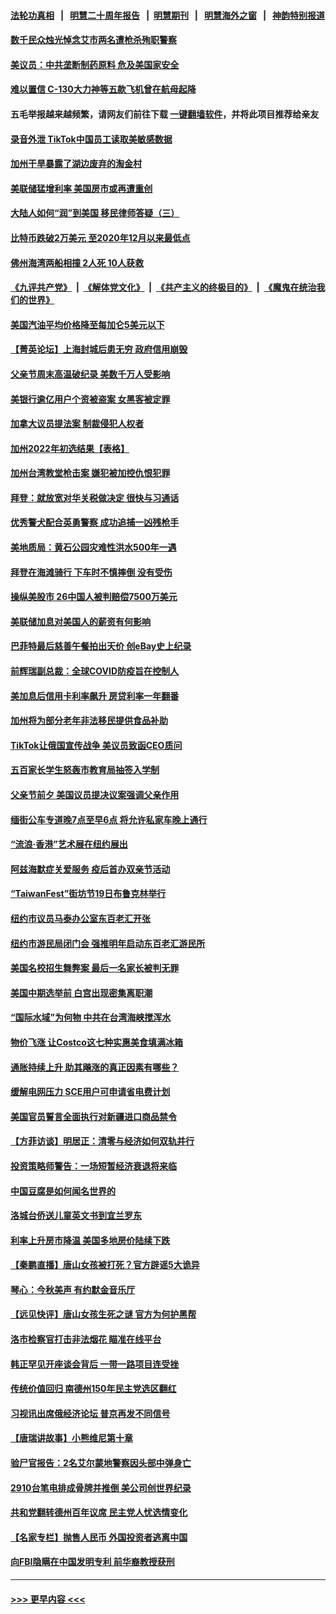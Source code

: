 #### [法轮功真相](https://github.com/gfw-breaker/truth/blob/master/README.md?t=0) &nbsp;&nbsp;|&nbsp;&nbsp; [明慧二十周年报告](https://github.com/gfw-breaker/mh-reports/blob/master/README.md?t=0) &nbsp;&nbsp;|&nbsp;&nbsp;[明慧期刊](https://github.com/gfw-breaker/mh-qikan) &nbsp;&nbsp;|&nbsp;&nbsp; [明慧海外之窗](https://github.com/gfw-breaker/mh-news/blob/master/README.md?t=0) &nbsp;&nbsp;|&nbsp;&nbsp; [神韵特别报道](https://github.com/gfw-breaker/mh-news/blob/master/shenyun.md?t=0)
#### [数千民众烛光悼念艾市两名遭枪杀殉职警察](../pages/nsc412/n13762661.md?t=06191951) 
#### [美议员：中共垄断制药原料 危及美国家安全](../pages/nsc412/n13762627.md?t=06191951) 
#### [难以置信 C-130大力神等五款飞机曾在航母起降](../pages/nsc412/n13749761.md?t=06191951) 
#### 五毛举报越来越频繁，请网友们前往下载 [一键翻墙软件](https://github.com/gfw-breaker/ssr-accounts)，并将此项目推荐给亲友
#### [录音外泄 TikTok中国员工读取美敏感数据](../pages/nsc412/n13762495.md?t=06191951) 
#### [加州干旱暴露了湖边废弃的淘金村](../pages/nsc412/n13761141.md?t=06191951) 
#### [美联储猛增利率 美国房市或再遭重创](../pages/nsc412/n13761283.md?t=06191951) 
#### [大陆人如何“润”到美国 移民律师答疑（三）](../pages/nsc412/n13762034.md?t=06191951) 
#### [比特币跌破2万美元 至2020年12月以来最低点](../pages/nsc412/n13762505.md?t=06191951) 
#### [佛州海湾两船相撞 2人死 10人获救](../pages/nsc412/n13762541.md?t=06191951) 
#### [《九评共产党》](https://github.com/begood0513/9ping.md/blob/master/README.md) &nbsp;|&nbsp; [《解体党文化》](../../../../jtdwh.md/blob/master/README.md)  &nbsp;|&nbsp; [《共产主义的终极目的》](../../../../gczydzjmd.md/blob/master/README.md) &nbsp;|&nbsp; [《魔鬼在统治我们的世界》](../../../../mgztzwmdsj.md/blob/master/README.md) 
#### [美国汽油平均价格降至每加仑5美元以下](../pages/nsc412/n13762502.md?t=06191951) 
#### [【菁英论坛】上海封城后患无穷 政府信用崩毁](../pages/nsc412/n13762424.md?t=06191951) 
#### [父亲节周末高温破纪录 美数千万人受影响](../pages/nsc412/n13762443.md?t=06191951) 
#### [美银行逾亿用户个资被盗案 女黑客被定罪](../pages/nsc412/n13762478.md?t=06191951) 
#### [加拿大议员提法案 制裁侵犯人权者](../pages/nsc412/n13762437.md?t=06191951) 
#### [加州2022年初选结果【表格】](../pages/nsc412/n13762430.md?t=06191951) 
#### [加州台湾教堂枪击案 嫌犯被加控仇恨犯罪](../pages/nsc412/n13762434.md?t=06191951) 
#### [拜登：就放宽对华关税做决定 很快与习通话](../pages/nsc412/n13762428.md?t=06191951) 
#### [优秀警犬配合英勇警察 成功追捕一凶残枪手](../pages/nsc412/n13762219.md?t=06191951) 
#### [美地质局：黄石公园灾难性洪水500年一遇](../pages/nsc412/n13762380.md?t=06191951) 
#### [拜登在海滩骑行 下车时不慎摔倒 没有受伤](../pages/nsc412/n13762418.md?t=06191951) 
#### [操纵美股市 26中国人被判赔偿7500万美元](../pages/nsc412/n13762093.md?t=06191951) 
#### [美联储加息对美国人的薪资有何影响](../pages/nsc412/n13762348.md?t=06191951) 
#### [巴菲特最后慈善午餐拍出天价 创eBay史上纪录](../pages/nsc412/n13762309.md?t=06191951) 
#### [前辉瑞副总裁：全球COVID防疫旨在控制人](../pages/nsc412/n13762107.md?t=06191951) 
#### [美加息后信用卡利率飙升 房贷利率一年翻番](../pages/nsc412/n13761901.md?t=06191951) 
#### [加州将为部分老年非法移民提供食品补助](../pages/nsc412/n13762185.md?t=06191951) 
#### [TikTok让俄国宣传战争 美议员致函CEO质问](../pages/nsc412/n13762112.md?t=06191951) 
#### [五百家长学生怒轰市教育局抽签入学制](../pages/nsc412/n13762138.md?t=06191951) 
#### [父亲节前夕 美国议员提决议案强调父亲作用](../pages/nsc412/n13762122.md?t=06191951) 
#### [缅街公车专道晚7点至早6点 将允许私家车晚上通行](../pages/nsc412/n13762085.md?t=06191951) 
#### [“流浪‧香港”艺术展在纽约展出](../pages/nsc412/n13762116.md?t=06191951) 
#### [阿兹海默症关爱服务 疫后首办双亲节活动](../pages/nsc412/n13762131.md?t=06191951) 
#### [“TaiwanFest”街坊节19日布鲁克林举行](../pages/nsc412/n13762136.md?t=06191951) 
#### [纽约市议员马泰办公室东百老汇开张](../pages/nsc412/n13762142.md?t=06191951) 
#### [纽约市游民局闭门会 强推明年启动东百老汇游民所](../pages/nsc412/n13762144.md?t=06191951) 
#### [美国名校招生舞弊案 最后一名家长被判无罪](../pages/nsc412/n13762071.md?t=06191951) 
#### [美国中期选举前 白宫出现密集离职潮](../pages/nsc412/n13762035.md?t=06191951) 
#### [“国际水域”为何物 中共在台湾海峡搅浑水](../pages/nsc412/n13762058.md?t=06191951) 
#### [物价飞涨 让Costco这七种实惠美食填满冰箱](../pages/nsc412/n13758202.md?t=06191951) 
#### [通胀持续上升 助其飚涨的真正因素有哪些？](../pages/nsc412/n13761983.md?t=06191951) 
#### [缓解电网压力 SCE用户可申请省电费计划](../pages/nsc412/n13762044.md?t=06191951) 
#### [美国官员誓言全面执行对新疆进口商品禁令](../pages/nsc412/n13761978.md?t=06191951) 
#### [【方菲访谈】明居正：清零与经济如何双轨并行](../pages/nsc412/n13761827.md?t=06191951) 
#### [投资策略师警告：一场短暂经济衰退将来临](../pages/nsc412/n13762019.md?t=06191951) 
#### [中国豆腐是如何闻名世界的](../pages/nsc412/n13761869.md?t=06191951) 
#### [洛城台侨送儿童英文书到宜兰罗东](../pages/nsc412/n13762012.md?t=06191951) 
#### [利率上升房市降温 美国多地房价陆续下跌](../pages/nsc412/n13762014.md?t=06191951) 
#### [【秦鹏直播】唐山女孩被打死？官方辟谣5大诡异](../pages/nsc412/n13761961.md?t=06191951) 
#### [琴心：今秋美声 有约默金音乐厅](../pages/nsc412/n13761958.md?t=06191951) 
#### [【远见快评】唐山女孩生死之谜 官方为何护黑帮](../pages/nsc412/n13761963.md?t=06191951) 
#### [洛市检察官打击非法烟花 瞄准在线平台](../pages/nsc412/n13761979.md?t=06191951) 
#### [韩正罕见开座谈会背后 一带一路项目连受挫](../pages/nsc412/n13761858.md?t=06191951) 
#### [传统价值回归 南德州150年民主党选区翻红](../pages/nsc412/n13761886.md?t=06191951) 
#### [习视讯出席俄经济论坛 普京再发不同信号](../pages/nsc412/n13761933.md?t=06191951) 
#### [【唐瑞讲故事】小熊维尼第十章](../pages/nsc412/n13761932.md?t=06191951) 
#### [验尸官报告：2名艾尔蒙地警察因头部中弹身亡](../pages/nsc412/n13761947.md?t=06191951) 
#### [2910台笔电排成骨牌并推倒 美公司创世界纪录](../pages/nsc412/n13761798.md?t=06191951) 
#### [共和党翻转德州百年议席 民主党人忧选情变化](../pages/nsc412/n13761848.md?t=06191951) 
#### [【名家专栏】抛售人民币 外国投资者逃离中国](../pages/nsc412/n13761777.md?t=06191951) 
#### [向FBI隐瞒在中国发明专利 前华裔教授获刑](../pages/nsc412/n13761839.md?t=06191951) 

----
#### [ >>> 更早内容 <<< ](../indexes/nsc412-earlier.md)
